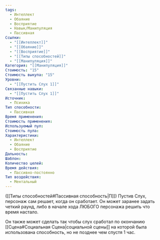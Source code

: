 ```yaml
---
tags:
  - Интеллект
  - Обаяние
  - Восприятие
  - Навык/Манипуляция
  - Пассивная
Ссылки:
  - "[[Интеллект]]"
  - "[[Обаяние]]"
  - "[[Восприятие]]"
  - "[[Типы способностей]]"
  - "[[Манипуляция]]"
Категория: "[[Манипуляция]]"
Стоимость: "15"
Стоимость выкупа: "15"
Уровни:
  - "[[Пустить Слух 1]]"
Связанные навыки:
  - "[[Пустить Слух 1]]"
Источник:
  - Психика
Тип способности:
  - Пассивная
Время применения: 
Стоимость применения: 
Используемый пул: 
Стоимость пула: 
Характеристики:
  - Интеллект
  - Обаяние
  - Восприятие
Дальность: 
Шаблон: 
Количество целей: 
Время действия:
  - Пассивно-постоянно
Тип воздействия:
  - Ментальный
---
```

([[Типы способностей#Пассивная способность|П]]) Пустив Слух, персонаж сам решает, когда он сработает. Он может заранее задать четкий раунд, либо в начале хода ЛЮБОГО персонажа решить что время настало. 

Он также может сделать так чтобы слух сработал по окончанию [[Сцена#Социальная Сцена|социальной сцены]] на которой была использована способность, но не позднее чем спустя 1 час. 
